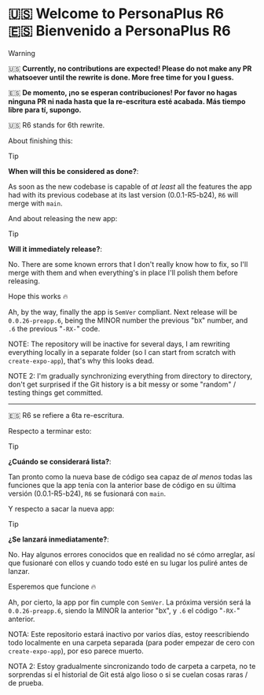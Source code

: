 <!--R6 MD ONLY, remove on merge-->
# :us: Welcome to PersonaPlus R6<br />:es: Bienvenido a PersonaPlus R6

> [!WARNING]
> :us: **Currently, no contributions are expected! Please do not make any PR whatsoever until the rewrite is done. More free time for you I guess.**
>
> :es: **De momento, ¡no se esperan contribuciones! Por favor no hagas ninguna PR ni nada hasta que la re-escritura esté acabada. Más tiempo libre para tí, supongo.**

:us: R6 stands for 6th rewrite.

About finishing this:

> [!TIP]
> **When will this be considered as done?**:
>
> As soon as the new codebase is capable of _at least_ all the features the app had with its previous codebase at its last version (0.0.1-R5-b24), `R6` will merge with `main`.

And about releasing the new app:

> [!TIP]
> **Will it immediately release?**:
>
> No. There are some known errors that I don't really know how to fix, so I'll merge with them and when everything's in place I'll polish them before releasing.

Hope this works :fire:

Ah, by the way, finally the app is `SemVer` compliant. Next release will be `0.0.26-preapp.6`, being the MINOR number the previous "b`X`" number, and `.6` the previous "`-RX-`" code.

NOTE: The repository will be inactive for several days, I am rewriting everything locally in a separate folder (so I can start from scratch with `create-expo-app`), that's why this looks dead.

NOTE 2: I'm gradually synchronizing everything from directory to directory, don't get surprised if the Git history is a bit messy or some "random" / testing things get committed.

---

:es: R6 se refiere a 6ta re-escritura.

Respecto a terminar esto:

> [!TIP]
> **¿Cuándo se considerará lista?**:
>
> Tan pronto como la nueva base de código sea capaz de _al menos_ todas las funciones que la app tenía con la anterior base de código en su última versión (0.0.1-R5-b24), `R6` se fusionará con `main`.

Y respecto a sacar la nueva app:

> [!TIP]
> **¿Se lanzará inmediatamente?**:
>
> No. Hay algunos errores conocidos que en realidad no sé cómo arreglar, así que fusionaré con ellos y cuando todo esté en su lugar los puliré antes de lanzar.

Esperemos que funcione :fire:

Ah, por cierto, la app por fin cumple con `SemVer`. La próxima versión será la `0.0.26-preapp.6`, siendo la MINOR la anterior "b`X`", y `.6` el código "`-RX-`" anterior.

NOTA: Este repositorio estará inactivo por varios días, estoy reescribiendo todo localmente en una carpeta separada (para poder empezar de cero con `create-expo-app`), por eso parece muerto.

NOTA 2: Estoy gradualmente sincronizando todo de carpeta a carpeta, no te sorprendas si el historial de Git está algo lioso o si se cuelan cosas raras / de prueba.

<!-- <h1 align="center">PersonaPlus</h1> -->

<!-- ![PersonaPlus banner](https://raw.githubusercontent.com/ZakaHaceCosas/personaplus/main/assets/PP_BANNER.png) -->

<!--markdownlint-disable-next-line-->
<!-- <div align="center">

[![GitHub last commit](https://img.shields.io/github/last-commit/ZakaHaceCosas/personaplus?style=for-the-badge&logo=github&color=black)](https://github.com/ZakaHaceCosas/personaplus/commits/)
[![GitHub Repo size](https://img.shields.io/github/repo-size/ZakaHaceCosas/personaplus?style=for-the-badge&logo=visualstudiocode)](https://github.com/ZakaHaceCosas/personaplus/tree/main/app)
[![GitHub Repo stars](https://img.shields.io/github/stars/ZakaHaceCosas/personaplus?style=for-the-badge&logo=github&color=orange)](https://github.com/ZakaHaceCosas/personaplus/stargazers)
![Created at](https://img.shields.io/github/created-at/ZakaHaceCosas/personaplus?style=for-the-badge&color=white&logo=github)
[![GitHub License](https://img.shields.io/github/license/zakahacecosas/personaplus?style=for-the-badge&color=%23d52e35)](https://github.com/ZakaHaceCosas/personaplus/blob/main/LICENSE.md)
[![Website](https://img.shields.io/website?url=https%3A%2F%2Fpersonaplus.vercel.app&up_message=WORKING%20%3A%5D&up_color=%2332FF80&down_message=NOT%20WORKING%20%3A%5B&down_color=%23FF3232&style=for-the-badge)](https://personaplus.vercel.app)
[![App version](https://img.shields.io/github/package-json/v/zakahacecosas/personaplus?style=for-the-badge&labelColor=%23000&color=%23fff)](https://github.com/ZakaHaceCosas/personaplus/blob/main/package.json#L3)

</div> -->

<!-- ## DATE UN PLUS

**PersonaPlus** es una app de código abierto 3 en 1 para ayudar a los usuarios a cuidar de su salud, dieta, y bienestar digital. A ***darse más***, como nos gusta decir.

Este repositorio es un *monorepo*, aloja la app PersonaPlus y la librería [OpenHealthJS](https://github.com/ZakaHaceCosas/personaplus/blob/main/core/README.md), creada por nosotros para obtener datos de salud precisos con los que ayudar al usuario.

## Descargar la app

Prueba la app descargando una *Pre-Release* desde la [página de lanzamientos](https://github.com/ZakaHaceCosas/personaplus/releases). **No hay versiones estables**, así que es normal encontrar fallos y funciones aún no implementadas.

### Testing

PersonaPlus está en su primera fase, codename "*PRE-APP*", con varios errores conocidos. Si encuentras algún problema, por favor [reporta aquí](https://github.com/ZakaHaceCosas/personaplus/issues). ¡Cada aporte cuenta!

## Funciones planeadas, hoja de ruta, y más

Muchas funciones están en desarrollo o por implementar. Puedes ver lo planeado en la página de Issues o en el [proyecto de GitHub](https://github.com/users/ZakaHaceCosas/projects/1/views/1).

Respecto a las *milestones*, estas incluyen las "issues" de etiqueta `ROADMAP` según para cuando se quieren completar. Cuando se vayan creando nuevas issues por los demás usuarios, como sugerencias o errores, aquellas que se acepten se irán añadiendo a las milestones según la prioridad dada.

## ¿Cómo contribuir?

Fácil: clona el repositorio (`git clone https://github.com/ZakaHaceCosas/personaplus.git`) y empieza a programar. Todas las contribuciones son bienvenidas. Programa a tu manera, aunque te agradecería seguir las [PAUTAS DE CONTRIBUCIÓN](https://github.com/ZakaHaceCosas/personaplus/blob/main/CONTRIBUTING.md) y la [DOCUMENTACIÓN](https://github.com/ZakaHaceCosas/personaplus/blob/main/DOCS.md).

## Licencia y créditos

### Licencia

PersonaPlus está licenciada bajo la licencia GPL-3.0-only. En resumen: puedes utilizar la aplicación para cualquier propósito, examinar, descargar, reutilizar, modificar y redistribuir el código fuente y las versiones modificadas libremente. Sin embargo, cualquier redistribución o modificación debe ser bajo la misma licencia GPL-3.0-only. Esto significa que tu redistribución debe ser de código abierto, incluir un acceso claro al código fuente y proporcionar créditos tanto al creador original como a cualquier otro contribuidor bajo GPL-3.0 u otras licencias que requieran atribución.

Asegúrate de que cualquier software de terceros utilizado que esté bajo diferentes licencias (como MIT) también se maneje adecuadamente según sus términos específicos.

### Créditos

#### Creador y contribuidores

Creado por [@ZakaHaceCosas](https://zakahacecosas.github.io).

[Todos los contribuidores aparecen en esta pestaña](https://github.com/zakaHaceCosas/personaplus/graphs/contributors). Los que hagan aportes significativos, aparecerán también aquí. ¡Gracias por contribuir!

#### Software libre

Gracias a todo este maravilloso software libre, PersonaPlus es posible. ¡Gracias!

- [React](https://react.dev/) (y los paquetes asociados)
- [React Native](https://reactnative.dev/) (y los paquetes asociados)
- [Expo](https://expo.dev/) (y los paquetes asociados)
- [React Native Countdown Circle Timer](https://github.com/vydimitrov/react-countdown-circle-timer/)
- [React Native SVG](https://github.com/software-mansion/react-native-svg)
- [React Navigation](https://github.com/react-navigation/react-navigation)
- [i18next](https://github.com/i18next/i18next)

## Únete al club de los que quieren darse más :]

<!--markdownlint-disable-next-line-- CLOSE ME
<div align="center">

[![YouTube button](https://img.shields.io/badge/YouTube-PersonaPlus-red?style=for-the-badge&logo=youtube)](https://www.youtube.com/playlist?list=PLdif1flfmG__g_a1QSmBNnSh_6pAeRizW)
[![Discord button](https://img.shields.io/badge/Discord-Servidor_de_Discord-blue?style=for-the-badge&logo=discord&logoColor=white)](https://discord.com/invite/euVHrr46c6)

</div>
 -->
